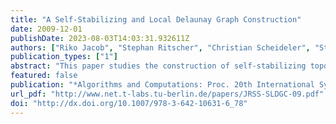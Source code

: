 ```yaml
---
title: "A Self-Stabilizing and Local Delaunay Graph Construction"
date: 2009-12-01
publishDate: 2023-08-03T14:03:31.932611Z
authors: ["Riko Jacob", "Stephan Ritscher", "Christian Scheideler", "Stefan Schmid"]
publication_types: ["1"]
abstract: "This paper studies the construction of self-stabilizing topologies for distributed systems. While recent research has focused on chain topologies where nodes need to be linearized with respect to their identifiers, we go a step further and explore a natural 2-dimensional generalization. In particular, we present a local self-stabilizing algorithm that constructs a Delaunay graph from any initial connected topology and in a distributed manner. This algorithm terminates in time ıt O(n_3) in the worst-case. We believe that such self-stabilizing Delaunay networks have interesting applications and give insights into the necessary geometric reasoning that is required for higher-dimensional linearization problems."
featured: false
publication: "*Algorithms and Computations: Proc. 20th International Symposium on Algorithms and Computation (ISAAC)*"
url_pdf: "http://www.net.t-labs.tu-berlin.de/papers/JRSS-SLDGC-09.pdf"
doi: "http://dx.doi.org/10.1007/978-3-642-10631-6_78"
---
```


